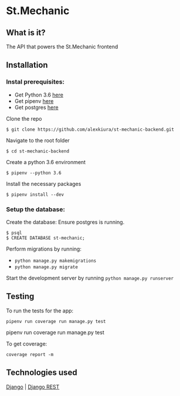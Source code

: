 # St.Mechanic

## What is it?
The API that powers the St.Mechanic frontend


## Installation

### Instal prerequisites:
* Get Python 3.6 [here](https://www.python.org/downloads/)  
* Get pipenv [here](https://github.com/pypa/pipenv)  
* Get postgres [here](http://postgresguide.com/setup/install.html)  


Clone the repo
```
$ git clone https://github.com/alexkiura/st-mechanic-backend.git
```

Navigate to the root folder
```
$ cd st-mechanic-backend
```
Create a python 3.6 environment
```
$ pipenv --python 3.6
```
Install the necessary packages
```
$ pipenv install --dev
```

### Setup the database:
Create the database:
Ensure postgres is running.
```
$ psql
$ CREATE DATABASE st-mechanic;
```



Perform migrations by running:
* `python manage.py makemigrations`
* `python manage.py migrate`

Start the development server by running `python manage.py runserver`


## Testing
To run the tests for the app:
```
pipenv run coverage run manage.py test
```
pipenv run coverage run manage.py test

To get coverage:
```
coverage report -m
```

## Technologies used
[Django](https://www.djangoproject.com/) |
[Django REST](http://www.django-rest-framework.org/)
